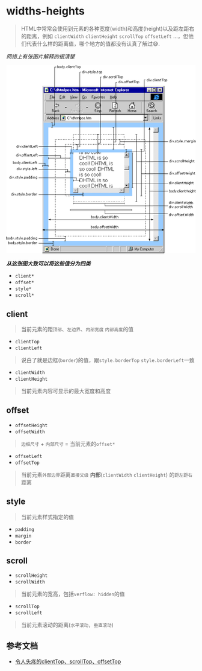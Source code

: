 # widths-heights

> HTML中常常会使用到元素的各种宽度(width)和高度(height)以及距左距右的距离，例如 `clientWidth` `clientHeight` `scrollTop` `offsetLeft` ...，但他们代表什么样的距离值，哪个地方的值都没有认真了解过😅.

*网络上有张图片解释的很清楚*

![](https://github.com/Gnotes/widths-heights/raw/master/wh.jpg)

***从这张图大致可以将这些值分为四类***

- `client*`
- `offset*`
- `style*`
- `scroll*`

## client

> 当前元素的距`顶部`、`左边界`、`内部宽度` `内部高度`的值  

- `clientTop`
- `clientLeft`
> 说白了就是边框(`border`)的值，跟`style.borderTop` `style.borderLeft`一致

- `clientWidth`
- `clientHeight`
> 当前元素内容可显示的最大宽度和高度

## offset

- `offsetHeight`
- `offsetWidth`
> `边框尺寸` + `内部尺寸` = 当前元素的`offset*`

- `offsetLeft`
- `offsetTop`
> 当前元素`外部边界`距离`直接父级` **内部**(`clientWidth` `clientHeight`) 的`距左距右`距离

## style

> 当前元素样式指定的值

- `padding`
- `margin`
- `border`

## scroll

- `scrollHeight`
- `scrollWidth`
> 当前元素的宽高，包括`verflow: hidden`的值

- `scrollTop`
- `scrollLeft`
> 当前元素滚动的距离(`水平滚动`，`垂直滚动`)

## 参考文档

- [令人头疼的clientTop、scrollTop、offsetTop](https://www.cnblogs.com/gagarinwjj/p/conflict_client_offset_scroll.html)

